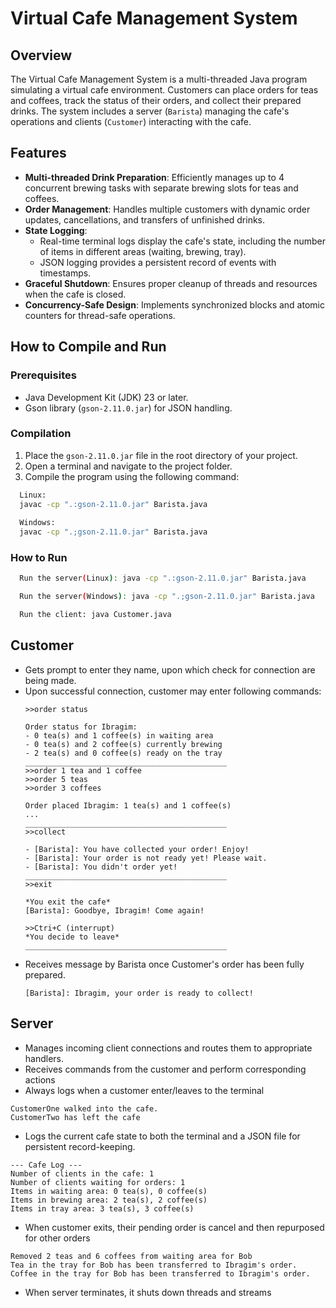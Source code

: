 # Virtual Cafe Management System

## Overview
The Virtual Cafe Management System is a multi-threaded Java program simulating a virtual cafe environment. Customers can place orders for teas and coffees, track the status of their orders, and collect their prepared drinks. The system includes a server (`Barista`) managing the cafe's operations and clients (`Customer`) interacting with the cafe.

## Features
- **Multi-threaded Drink Preparation**: Efficiently manages up to 4 concurrent brewing tasks with separate brewing slots for teas and coffees.
- **Order Management**: Handles multiple customers with dynamic order updates, cancellations, and transfers of unfinished drinks.
- **State Logging**:
  - Real-time terminal logs display the cafe's state, including the number of items in different areas (waiting, brewing, tray).
  - JSON logging provides a persistent record of events with timestamps.
- **Graceful Shutdown**: Ensures proper cleanup of threads and resources when the cafe is closed.
- **Concurrency-Safe Design**: Implements synchronized blocks and atomic counters for thread-safe operations.

## How to Compile and Run

### Prerequisites
- Java Development Kit (JDK) 23 or later.
- Gson library (`gson-2.11.0.jar`) for JSON handling.

### Compilation
1. Place the `gson-2.11.0.jar` file in the root directory of your project.
2. Open a terminal and navigate to the project folder.
3. Compile the program using the following command:
```bash
  Linux: 
  javac -cp ".:gson-2.11.0.jar" Barista.java
  
  Windows:
  javac -cp ".;gson-2.11.0.jar" Barista.java
  ```
### How to Run
```bash
  Run the server(Linux): java -cp ".:gson-2.11.0.jar" Barista.java   

  Run the server(Windows): java -cp ".;gson-2.11.0.jar" Barista.java   

  Run the client: java Customer.java
  ```
## Customer
* Gets prompt to enter they name, upon which check for connection are being made.
* Upon successful connection, customer may enter following commands:
  ```
  >>order status
  
  Order status for Ibragim:
  - 0 tea(s) and 1 coffee(s) in waiting area
  - 0 tea(s) and 2 coffee(s) currently brewing
  - 2 tea(s) and 0 coffee(s) ready on the tray
  _____________________________________________
  >>order 1 tea and 1 coffee
  >>order 5 teas
  >>order 3 coffees
  
  Order placed Ibragim: 1 tea(s) and 1 coffee(s)
  ...
  _____________________________________________
  >>collect
  
  - [Barista]: You have collected your order! Enjoy!
  - [Barista]: Your order is not ready yet! Please wait.
  - [Barista]: You didn't order yet!
  _____________________________________________
  >>exit
  
  *You exit the cafe*
  [Barista]: Goodbye, Ibragim! Come again!
  
  >>Ctri+C (interrupt)
  *You decide to leave*
  _____________________________________________
    ```
* Receives message by Barista once Customer's order has been fully prepared.
  ```
  [Barista]: Ibragim, your order is ready to collect!
  ```
## Server
* Manages incoming client connections and routes them to appropriate handlers.
* Receives commands from the customer and perform corresponding actions
* Always logs when a customer enter/leaves to the terminal
```
CustomerOne walked into the cafe.
CustomerTwo has left the cafe
```
* Logs the current cafe state to both the terminal and a JSON file for persistent record-keeping.
```
--- Cafe Log ---
Number of clients in the cafe: 1
Number of clients waiting for orders: 1
Items in waiting area: 0 tea(s), 0 coffee(s)
Items in brewing area: 2 tea(s), 2 coffee(s)
Items in tray area: 3 tea(s), 3 coffee(s)
```
* When customer exits, their pending order is cancel and then repurposed for other orders
```
Removed 2 teas and 6 coffees from waiting area for Bob
Tea in the tray for Bob has been transferred to Ibragim's order.
Coffee in the tray for Bob has been transferred to Ibragim's order.
```
* When server terminates, it shuts down threads and streams

